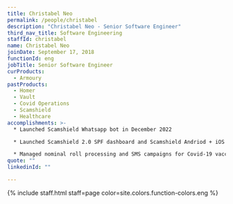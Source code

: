 ```yaml
---
title: Christabel Neo
permalink: /people/christabel
description: "Christabel Neo - Senior Software Engineer"
third_nav_title: Software Engineering
staffId: christabel
name: Christabel Neo
joinDate: September 17, 2018
functionId: eng
jobTitle: Senior Software Engineer
curProducts:
  - Armoury
pastProducts:
  - Homer
  - Vault
  - Covid Operations
  - Scamshield
  - Healthcare
accomplishments: >-
  * Launched Scamshield Whatsapp bot in December 2022

  * Launched Scamshield 2.0 SPF dashboard and Scamshield Andriod + iOS App

  * Managed nominal roll processing and SMS campaigns for Covid-19 vaccination appointment operations 
quote: ""
linkedinId: ""

---
```


{% include staff.html staff=page color=site.colors.function-colors.eng %}
